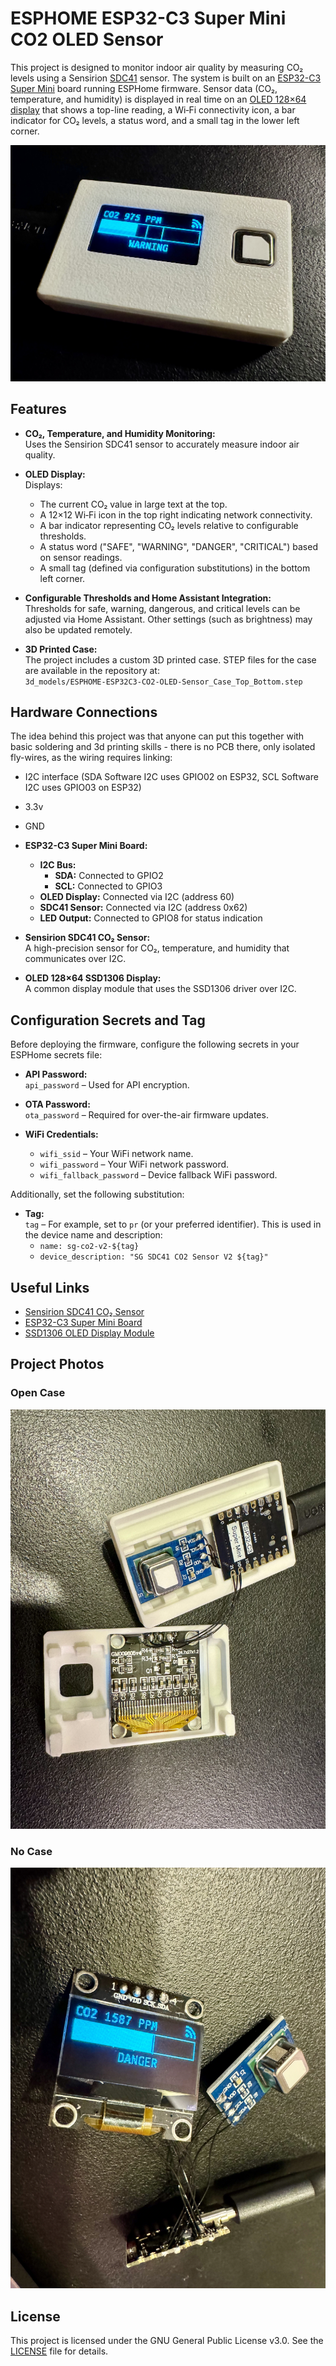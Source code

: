 # ESPHOME ESP32-C3 Super Mini CO2 OLED Sensor

This project is designed to monitor indoor air quality by measuring CO₂ levels using a Sensirion [SDC41](https://www.sensirion.com/en/environmental-sensors/industrial-co2-sensor-sdc41/) sensor. The system is built on an [ESP32-C3 Super Mini](https://www.espboards.dev/esp32/esp32-c3-super-mini/) board running ESPHome firmware. Sensor data (CO₂, temperature, and humidity) is displayed in real time on an [OLED 128×64 display](https://www.aliexpress.com/item/32896971385.html) that shows a top-line reading, a Wi‑Fi connectivity icon, a bar indicator for CO₂ levels, a status word, and a small tag in the lower left corner.

![Assembled Project](images/img_assembled.jpg)

## Features

- **CO₂, Temperature, and Humidity Monitoring:**  
  Uses the Sensirion SDC41 sensor to accurately measure indoor air quality.
  
- **OLED Display:**  
  Displays:
  - The current CO₂ value in large text at the top.
  - A 12×12 Wi‑Fi icon in the top right indicating network connectivity.
  - A bar indicator representing CO₂ levels relative to configurable thresholds.
  - A status word ("SAFE", "WARNING", "DANGER", "CRITICAL") based on sensor readings.
  - A small tag (defined via configuration substitutions) in the bottom left corner.

- **Configurable Thresholds and Home Assistant Integration:**  
  Thresholds for safe, warning, dangerous, and critical levels can be adjusted via Home Assistant. Other settings (such as brightness) may also be updated remotely.

- **3D Printed Case:**  
  The project includes a custom 3D printed case. STEP files for the case are available in the repository at:  
  `3d_models/ESPHOME-ESP32C3-CO2-OLED-Sensor_Case_Top_Bottom.step`

## Hardware Connections
  The idea behind this project was that anyone can put this together with basic soldering and 3d printing skills - there is no PCB there, only isolated fly-wires, as the wiring requires linking:
  - I2C interface (SDA Software I2C uses GPIO02 on ESP32, SCL Software I2C uses GPIO03 on ESP32)
  - 3.3v
  - GND

- **ESP32-C3 Super Mini Board:**  
  - **I2C Bus:**  
    - **SDA:** Connected to GPIO2  
    - **SCL:** Connected to GPIO3
  - **OLED Display:** Connected via I2C (address 60)
  - **SDC41 Sensor:** Connected via I2C (address 0x62)
  - **LED Output:** Connected to GPIO8 for status indication

- **Sensirion SDC41 CO₂ Sensor:**  
  A high-precision sensor for CO₂, temperature, and humidity that communicates over I2C.

- **OLED 128×64 SSD1306 Display:**  
  A common display module that uses the SSD1306 driver over I2C.

## Configuration Secrets and Tag

Before deploying the firmware, configure the following secrets in your ESPHome secrets file:

- **API Password:**  
  `api_password` – Used for API encryption.

- **OTA Password:**  
  `ota_password` – Required for over-the-air firmware updates.

- **WiFi Credentials:**  
  - `wifi_ssid` – Your WiFi network name.
  - `wifi_password` – Your WiFi network password.
  - `wifi_fallback_password` – Device fallback WiFi password.

Additionally, set the following substitution:

- **Tag:**  
  `tag` – For example, set to `pr` (or your preferred identifier). This is used in the device name and description:
  - `name: sg-co2-v2-${tag}`
  - `device_description: "SG SDC41 CO2 Sensor V2 ${tag}"`

## Useful Links

- [Sensirion SDC41 CO₂ Sensor](https://www.sensirion.com/en/environmental-sensors/industrial-co2-sensor-sdc41/)
- [ESP32-C3 Super Mini Board](https://www.espboards.dev/esp32/esp32-c3-super-mini/)
- [SSD1306 OLED Display Module](https://www.aliexpress.com/item/32896971385.html)

## Project Photos

### Open Case
![Open Case](images/img_case_open.jpg)

### No Case
![No Case](images/img_no_case.jpg)

## License

This project is licensed under the GNU General Public License v3.0. See the [LICENSE](LICENSE) file for details.
